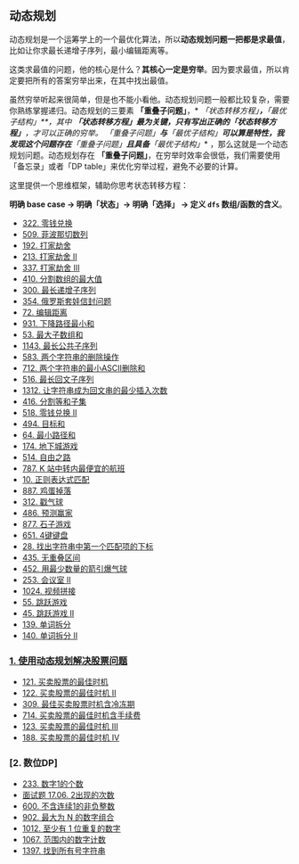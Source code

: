## 动态规划

动态规划是一个运筹学上的一个最优化算法，所以**动态规划问题一把都是求最值**，比如让你求最长递增子序列，最小编辑距离等。

这类求最值的问题，他的核心是什么？**其核心一定是穷举**。因为要求最值，所以肯定要把所有的答案穷举出来，在其中找出最值。

虽然穷举听起来很简单，但是也不能小看他。动态规划问题一般都比较复杂，需要你熟练掌握递归。动态规划的三要素 **「重叠子问题」**，*
*「状态转移方程」**，**「最优子结构」**，其中 **「状态转移方程」**最为关键，只有写出正确的**「状态转移方程」**，才可以正确的穷举。*
*「重叠子问题」**与**「最优子结构」**可以算是特性，我发现这个问题存在**「重叠子问题」**且具备**「最优子结构」**
，那么这就是一个动态规划问题。动态规划存在 **「重叠子问题」**，在穷举时效率会很低，我们需要使用「备忘录」或者「DP
table」来优化穷举过程，避免不必要的计算。

这里提供一个思维框架，辅助你思考状态转移方程：

**明确 base case -> 明确「状态」-> 明确「选择」 -> 定义 `dfs` 数组/函数的含义**。

- [322. 零钱兑换](https://github.com/gooohlan/leetcode/blob/master/DP/322.go)
- [509. 菲波那切数列](https://github.com/gooohlan/leetcode/blob/master/DP/509.go)
- [192. 打家劫舍](https://github.com/gooohlan/leetcode/blob/master/DP/198.go)
- [213. 打家劫舍 II](https://github.com/gooohlan/leetcode/blob/master/DP/213.go)
- [337. 打家劫舍 III](https://github.com/gooohlan/leetcode/blob/master/DP/337.go)
- [410. 分割数组的最大值](https://github.com/gooohlan/leetcode/blob/master/DP/410.go)
- [300. 最长递增子序列](https://github.com/gooohlan/leetcode/blob/master/DP/300.go)
- [354. 俄罗斯套娃信封问题](https://github.com/gooohlan/leetcode/blob/master/DP/354.go)
- [72. 编辑距离](https://github.com/gooohlan/leetcode/blob/master/DP/72.go)
- [931. 下降路径最小和](https://github.com/gooohlan/leetcode/blob/master/DP/931.go)
- [53. 最大子数组和](https://github.com/gooohlan/leetcode/blob/master/DP/53.go)
- [1143. 最长公共子序列](https://github.com/gooohlan/leetcode/blob/master/DP/1143.go)
- [583. 两个字符串的删除操作](https://github.com/gooohlan/leetcode/blob/master/DP/583.go)
- [712. 两个字符串的最小ASCII删除和](https://github.com/gooohlan/leetcode/blob/master/DP/712.go)
- [516. 最长回文子序列](https://github.com/gooohlan/leetcode/blob/master/DP/516.go)
- [1312. 让字符串成为回文串的最少插入次数](https://github.com/gooohlan/leetcode/blob/master/DP/1312.go)
- [416. 分割等和子集](https://github.com/gooohlan/leetcode/blob/master/DP/416.go)
- [518. 零钱兑换 II](https://github.com/gooohlan/leetcode/blob/master/DP/518.go)
- [494. 目标和](https://github.com/gooohlan/leetcode/blob/master/DP/494.go)
- [64. 最小路径和](https://github.com/gooohlan/leetcode/blob/master/DP/64.go)
- [174. 地下城游戏](https://github.com/gooohlan/leetcode/blob/master/DP/174.go)
- [514. 自由之路](https://github.com/gooohlan/leetcode/blob/master/DP/514.go)
- [787. K 站中转内最便宜的航班](https://github.com/gooohlan/leetcode/blob/master/DP/787.go)
- [10. 正则表达式匹配](https://github.com/gooohlan/leetcode/blob/master/DP/10.go)
- [887. 鸡蛋掉落](https://github.com/gooohlan/leetcode/blob/master/DP/887.go)
- [312. 戳气球](https://github.com/gooohlan/leetcode/blob/master/DP/312.go)
- [486. 预测赢家](https://github.com/gooohlan/leetcode/blob/master/DP/486.go)
- [877. 石子游戏](https://github.com/gooohlan/leetcode/blob/master/DP/887.go)
- [651. 4键键盘](https://github.com/gooohlan/leetcode/blob/master/DP/651.go)
- [28. 找出字符串中第一个匹配项的下标](https://github.com/gooohlan/leetcode/blob/master/DP/28.go)
- [435. 无重叠区间](https://github.com/gooohlan/leetcode/blob/master/DP/435.go)
- [452. 用最少数量的箭引爆气球](https://github.com/gooohlan/leetcode/blob/master/DP/452.go)
- [253. 会议室 II](https://github.com/gooohlan/leetcode/blob/master/DP/253.go)
- [1024. 视频拼接](https://github.com/gooohlan/leetcode/blob/master/DP/1024.go)
- [55. 跳跃游戏](https://github.com/gooohlan/leetcode/blob/master/DP/55.go)
- [45. 跳跃游戏 II](https://github.com/gooohlan/leetcode/blob/master/DP/45.go)
- [139. 单词拆分](https://github.com/gooohlan/leetcode/blob/master/DP/139.go)
- [140. 单词拆分 II](https://github.com/gooohlan/leetcode/blob/master/DP/140.go)

### [1. 使用动态规划解决股票问题](https://github.com/gooohlan/leetcode/tree/master/DP/Stock)

- [121. 买卖股票的最佳时机](https://github.com/gooohlan/leetcode/blob/master/DP/Stock/121.go)
- [122. 买卖股票的最佳时机 II](https://github.com/gooohlan/leetcode/blob/master/DP/Stock/122.go)
- [309. 最佳买卖股票时机含冷冻期](https://github.com/gooohlan/leetcode/blob/master/DP/Stock/309.go)
- [714. 买卖股票的最佳时机含手续费](https://github.com/gooohlan/leetcode/blob/master/DP/Stock/714.go)
- [123. 买卖股票的最佳时机 III](https://github.com/gooohlan/leetcode/blob/master/DP/Stock/123.go)
- [188. 买卖股票的最佳时机 IV](https://github.com/gooohlan/leetcode/blob/master/DP/Stock/188.go)

### [2. 数位DP]
- [233. 数字1的个数](https://github.com/gooohlan/leetcode/blob/master/DP/233.go)
- [面试题 17.06. 2出现的次数](https://github.com/gooohlan/leetcode/blob/master/DP/ms1706.go)
- [600. 不含连续1的非负整数](https://github.com/gooohlan/leetcode/blob/master/DP/600.go)
- [902. 最大为 N 的数字组合](https://github.com/gooohlan/leetcode/blob/master/DP/902.go)
- [1012. 至少有 1 位重复的数字](https://github.com/gooohlan/leetcode/blob/master/DP/1012.go)
- [1067. 范围内的数字计数](https://github.com/gooohlan/leetcode/blob/master/DP/1067.go)
- [1397. 找到所有号字符串](https://github.com/gooohlan/leetcode/blob/master/DP/1397.go)